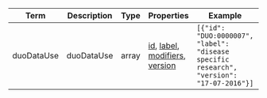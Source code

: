 |Term | Description | Type | Properties | Example | Enum|
| ---| ---| ---| ---| ---| --- |
| duoDataUse | duoDataUse | array | [id](./id.md), [label](./label.md), [modifiers](./modifiers.md), [version](./version.md) | `[{"id": "DUO:0000007", "label": "disease specific research", "version": "17-07-2016"}]` | NA|
